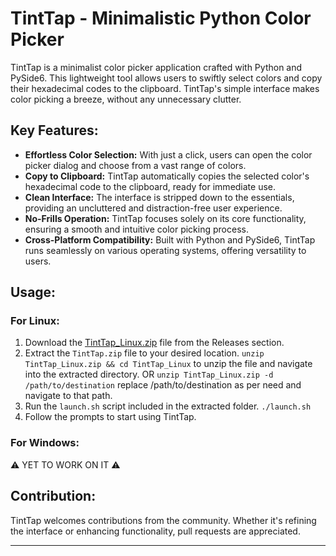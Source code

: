 # TintTap - Minimalistic Python Color Picker

TintTap is a minimalist color picker application crafted with Python and PySide6. This lightweight tool allows users to swiftly select colors and copy their hexadecimal codes to the clipboard. TintTap's simple interface makes color picking a breeze, without any unnecessary clutter.

## Key Features:
- **Effortless Color Selection:** With just a click, users can open the color picker dialog and choose from a vast range of colors.
- **Copy to Clipboard:** TintTap automatically copies the selected color's hexadecimal code to the clipboard, ready for immediate use.
- **Clean Interface:** The interface is stripped down to the essentials, providing an uncluttered and distraction-free user experience.
- **No-Frills Operation:** TintTap focuses solely on its core functionality, ensuring a smooth and intuitive color picking process.
- **Cross-Platform Compatibility:** Built with Python and PySide6, TintTap runs seamlessly on various operating systems, offering versatility to users.

## Usage:

### For Linux:
1. Download the [TintTap_Linux.zip](https://github.com/veloXm/TintTap/releases/download/1.0/TintTap_Linux.zip) file from the Releases section.
2. Extract the `TintTap.zip` file to your desired location.
```unzip TintTap_Linux.zip && cd TintTap_Linux``` to unzip the file and navigate into the extracted directory.
OR
```unzip TintTap_Linux.zip -d /path/to/destination``` replace /path/to/destination as per need and navigate to that path.
3. Run the `launch.sh` script included in the extracted folder.
```./launch.sh```
4. Follow the prompts to start using TintTap.

### For Windows:
⚠️ YET TO WORK ON IT ⚠️

## Contribution:
TintTap welcomes contributions from the community. Whether it's refining the interface or enhancing functionality, pull requests are appreciated.

---

